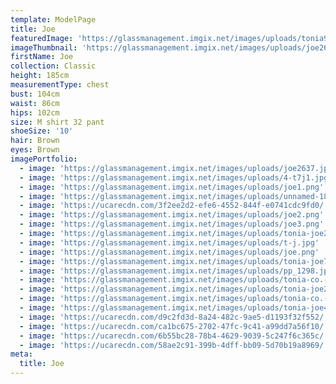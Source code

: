 ```yaml
---
template: ModelPage
title: Joe
featuredImage: 'https://glassmanagement.imgix.net/images/uploads/tonia912839.jpg'
imageThumbnail: 'https://glassmanagement.imgix.net/images/uploads/joe2637.jpg'
firstName: Joe
collection: Classic
height: 185cm
measurementType: chest
bust: 104cm
waist: 86cm
hips: 102cm
size: M shirt 32 pant
shoeSize: '10'
hair: Brown
eyes: Brown
imagePortfolio:
  - image: 'https://glassmanagement.imgix.net/images/uploads/joe2637.jpg'
  - image: 'https://glassmanagement.imgix.net/images/uploads/4-t7j1.jpg'
  - image: 'https://glassmanagement.imgix.net/images/uploads/joe1.png'
  - image: 'https://glassmanagement.imgix.net/images/uploads/unnamed-18.jpg'
  - image: 'https://ucarecdn.com/3f2ee2d2-efe6-4552-844f-e0741cdc9fd0/'
  - image: 'https://glassmanagement.imgix.net/images/uploads/joe2.png'
  - image: 'https://glassmanagement.imgix.net/images/uploads/joe3.png'
  - image: 'https://glassmanagement.imgix.net/images/uploads/tonia-joe238479.jpg'
  - image: 'https://glassmanagement.imgix.net/images/uploads/t-j.jpg'
  - image: 'https://glassmanagement.imgix.net/images/uploads/joe.png'
  - image: 'https://glassmanagement.imgix.net/images/uploads/tonia-joe71328.jpg'
  - image: 'https://glassmanagement.imgix.net/images/uploads/pp_1298.jpg'
  - image: 'https://glassmanagement.imgix.net/images/uploads/tonia-co.-20-of-31-.jpg'
  - image: 'https://glassmanagement.imgix.net/images/uploads/tonia-joe25463789.jpg'
  - image: 'https://glassmanagement.imgix.net/images/uploads/tonia-co.-6-of-31-.jpg'
  - image: 'https://glassmanagement.imgix.net/images/uploads/tonia-joe478.jpg'
  - image: 'https://ucarecdn.com/d9c2fd3d-8a24-482c-9ae5-d1193f32f552/'
  - image: 'https://ucarecdn.com/ca1bc675-2702-47fc-9c41-a99dd7a56f10/'
  - image: 'https://ucarecdn.com/6b55bc28-78b4-4629-9039-5c247f6c365c/'
  - image: 'https://ucarecdn.com/58ae2c91-399b-4dff-bb09-5d70b19a8969/'
meta:
  title: Joe
---
```


